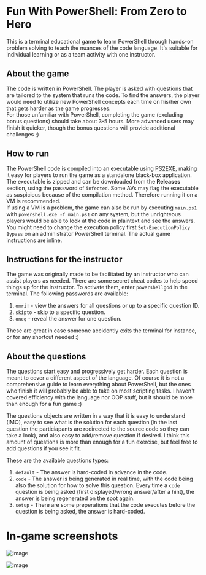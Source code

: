# Fun With PowerShell: From Zero to Hero

This is a terminal educational game to learn PowerShell through hands-on problem solving to teach the nuances of the code language. It's suitable for individual learning or as a team activity with one instructor.

## About the game
The code is written in PowerShell. The player is asked with questions that are tailored to the system that runs the code. To find the answers, the player would need to utilize new PowerShell concepts each time on his/her own that gets harder as the game progresses.
<br>For those unfamiliar with PowerShell, completing the game (excluding bonus questions) should take about 3-5 hours. More advanced users may finish it quicker, though the bonus questions will provide additional challenges ;)

## How to run

The PowerShell code is compiled into an executable using [PS2EXE](https://github.com/MScholtes/PS2EXE), making it easy for players to run the game as a standalone black-box application. The executable is zipped and can be downloaded from the **Releases** section, using the password of `infected`. Some AVs may flag the executable as suspicious because of the compilation method. 
Therefore running it on a VM is recommended. <br>If using a VM is a problem, the game can also be run by executing `main.ps1` with `powershell.exe -f main.ps1` on any system, but the unrighteous players would be able to look at the code in plaintext and see the answers. You might need to change the execution policy first `Set-ExecutionPolicy Bypass` on an administrator PowerShell terminal. The actual game instructions are inline.

## Instructions for the instructor

The game was originally made to be facilitated by an instructor who can assist players as needed. There are some secret cheat codes to help speed things up for the instructor. To activate them, enter `powershellgod` in the terminal. The following passwords are available:
1. `omri!` - view the answers for all questions or up to a specific question ID.
2.  `skipto` - skip to a specific question.
3.  `oneq` - reveal the answer for one question.

These are great in case someone accidently exits the terminal for instance, or for any shortcut needed :)

## About the questions

The questions start easy and progressively get harder. Each question is meant to cover a different aspect of the language. Of course it is not a comprehensive guide to learn everything about PowerShell, but the ones who finish it will probably be able to take on most scripting tasks. I haven't covered efficiency with the language nor OOP stuff, but it should be more than enough for a fun game :) 

The questions objects are written in a way that it is easy to understand (IMO), easy to see what is the solution for each question (in the last question the particiapants are redirected to the source code so they can take a look), and also easy to add/remove question if desired. 
I think this amount of questions is more than enough for a fun exercise, but feel free to add questions if you see it fit.

These are the available questions types:
1. `default` - The answer is hard-coded in advance in the code.
2. `code` - The answer is being generated in real time, with the code being also the solution for how to solve this question. Every time a `code` question is being asked (first displayed/wrong answer/after a hint), the answer is being regenerated on the spot again.
3. `setup` - There are some preperations that the code executes before the question is being asked, the answer is hard-coded.

# In-game screenshots

![image](https://github.com/omrirefaeli/PowershellZeroToHero/assets/30568019/7f121af9-7bef-41a8-b254-a5d9ac9277fc)


![image](https://github.com/omrirefaeli/PowershellZeroToHero/assets/30568019/1d2e022e-d122-4cba-90f9-78b110da6440)

